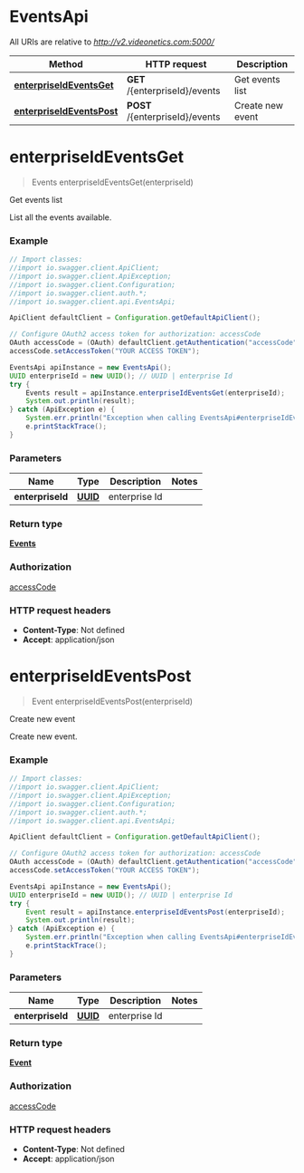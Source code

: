 # EventsApi

All URIs are relative to *http://v2.videonetics.com:5000/*

Method | HTTP request | Description
------------- | ------------- | -------------
[**enterpriseIdEventsGet**](EventsApi.md#enterpriseIdEventsGet) | **GET** /{enterpriseId}/events | Get events list
[**enterpriseIdEventsPost**](EventsApi.md#enterpriseIdEventsPost) | **POST** /{enterpriseId}/events | Create new event

<a name="enterpriseIdEventsGet"></a>
# **enterpriseIdEventsGet**
> Events enterpriseIdEventsGet(enterpriseId)

Get events list

List all the events available.

### Example
```java
// Import classes:
//import io.swagger.client.ApiClient;
//import io.swagger.client.ApiException;
//import io.swagger.client.Configuration;
//import io.swagger.client.auth.*;
//import io.swagger.client.api.EventsApi;

ApiClient defaultClient = Configuration.getDefaultApiClient();

// Configure OAuth2 access token for authorization: accessCode
OAuth accessCode = (OAuth) defaultClient.getAuthentication("accessCode");
accessCode.setAccessToken("YOUR ACCESS TOKEN");

EventsApi apiInstance = new EventsApi();
UUID enterpriseId = new UUID(); // UUID | enterprise Id
try {
    Events result = apiInstance.enterpriseIdEventsGet(enterpriseId);
    System.out.println(result);
} catch (ApiException e) {
    System.err.println("Exception when calling EventsApi#enterpriseIdEventsGet");
    e.printStackTrace();
}
```

### Parameters

Name | Type | Description  | Notes
------------- | ------------- | ------------- | -------------
 **enterpriseId** | [**UUID**](.md)| enterprise Id |

### Return type

[**Events**](Events.md)

### Authorization

[accessCode](../README.md#accessCode)

### HTTP request headers

 - **Content-Type**: Not defined
 - **Accept**: application/json

<a name="enterpriseIdEventsPost"></a>
# **enterpriseIdEventsPost**
> Event enterpriseIdEventsPost(enterpriseId)

Create new event

Create new event.

### Example
```java
// Import classes:
//import io.swagger.client.ApiClient;
//import io.swagger.client.ApiException;
//import io.swagger.client.Configuration;
//import io.swagger.client.auth.*;
//import io.swagger.client.api.EventsApi;

ApiClient defaultClient = Configuration.getDefaultApiClient();

// Configure OAuth2 access token for authorization: accessCode
OAuth accessCode = (OAuth) defaultClient.getAuthentication("accessCode");
accessCode.setAccessToken("YOUR ACCESS TOKEN");

EventsApi apiInstance = new EventsApi();
UUID enterpriseId = new UUID(); // UUID | enterprise Id
try {
    Event result = apiInstance.enterpriseIdEventsPost(enterpriseId);
    System.out.println(result);
} catch (ApiException e) {
    System.err.println("Exception when calling EventsApi#enterpriseIdEventsPost");
    e.printStackTrace();
}
```

### Parameters

Name | Type | Description  | Notes
------------- | ------------- | ------------- | -------------
 **enterpriseId** | [**UUID**](.md)| enterprise Id |

### Return type

[**Event**](Event.md)

### Authorization

[accessCode](../README.md#accessCode)

### HTTP request headers

 - **Content-Type**: Not defined
 - **Accept**: application/json

